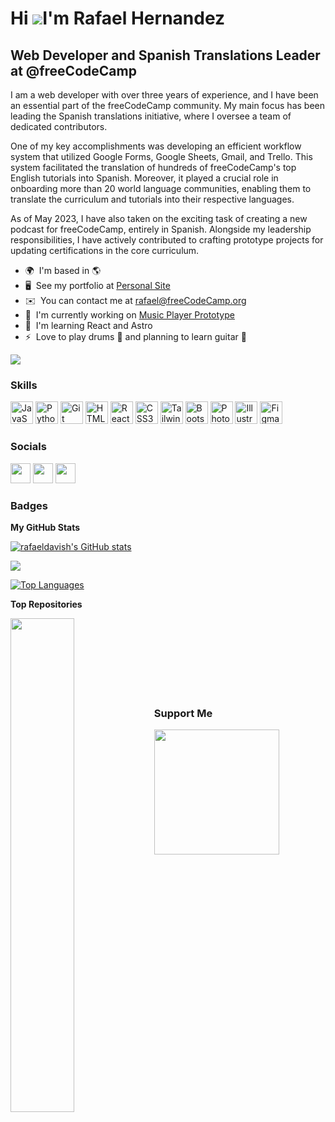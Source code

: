 Hi ![](https://user-images.githubusercontent.com/18350557/176309783-0785949b-9127-417c-8b55-ab5a4333674e.gif)I'm Rafael Hernandez
========================================================================================================================================

Web Developer and Spanish Translations Leader at @freeCodeCamp
--------------------------------------------------------------

I am a web developer with over three years of experience, and I have been an essential part of the freeCodeCamp community. My main focus has been leading the Spanish translations initiative, where I oversee a team of dedicated contributors. 

One of my key accomplishments was developing an efficient workflow system that utilized Google Forms, Google Sheets, Gmail, and Trello. This system facilitated the translation of hundreds of freeCodeCamp's top English tutorials into Spanish. Moreover, it played a crucial role in onboarding more than 20 world language communities, enabling them to translate the curriculum and tutorials into their respective languages. 

As of May 2023, I have also taken on the exciting task of creating a new podcast for freeCodeCamp, entirely in Spanish. Alongside my leadership responsibilities, I have actively contributed to crafting prototype projects for updating certifications in the core curriculum.

* 🌍  I'm based in 🌎
* 🖥️  See my portfolio at [Personal Site](http://rafaeldavis.dev)
* ✉️  You can contact me at [rafael@freeCodeCamp.org](mailto:rafael@freeCodeCamp.org)
* 🚀  I'm currently working on [Music Player Prototype](http://7fy49b.csb.app/)
* 🧠  I'm learning React and Astro
* ⚡  Love to play drums 🥁 and planning to learn guitar 🎸

<a href="https://www.twitter.com/rafaeldavish" target="_blank" rel="noreferrer"><img
src="https://img.shields.io/twitter/follow/rafaeldavish?logo=twitter&style=for-the-badge&color=0891b2&labelColor=1c1917"
/></a>

### Skills


<p align="left">
<a href="https://developer.mozilla.org/en-US/docs/Web/JavaScript" target="_blank" rel="noreferrer"><img src="https://raw.githubusercontent.com/danielcranney/readme-generator/main/public/icons/skills/javascript-colored.svg" width="36" height="36" alt="JavaScript" /></a>
<a href="https://www.python.org/" target="_blank" rel="noreferrer"><img src="https://raw.githubusercontent.com/danielcranney/readme-generator/main/public/icons/skills/python-colored.svg" width="36" height="36" alt="Python" /></a>
<a href="https://git-scm.com/" target="_blank" rel="noreferrer"><img src="https://raw.githubusercontent.com/danielcranney/readme-generator/main/public/icons/skills/git-colored.svg" width="36" height="36" alt="Git" /></a>
<a href="https://developer.mozilla.org/en-US/docs/Glossary/HTML5" target="_blank" rel="noreferrer"><img src="https://raw.githubusercontent.com/danielcranney/readme-generator/main/public/icons/skills/html5-colored.svg" width="36" height="36" alt="HTML5" /></a>
<a href="https://reactjs.org/" target="_blank" rel="noreferrer"><img src="https://raw.githubusercontent.com/danielcranney/readme-generator/main/public/icons/skills/react-colored.svg" width="36" height="36" alt="React" /></a>
<a href="https://www.w3.org/TR/CSS/#css" target="_blank" rel="noreferrer"><img src="https://raw.githubusercontent.com/danielcranney/readme-generator/main/public/icons/skills/css3-colored.svg" width="36" height="36" alt="CSS3" /></a>
<a href="https://tailwindcss.com/" target="_blank" rel="noreferrer"><img src="https://raw.githubusercontent.com/danielcranney/readme-generator/main/public/icons/skills/tailwindcss-colored.svg" width="36" height="36" alt="TailwindCSS" /></a>
<a href="https://getbootstrap.com/" target="_blank" rel="noreferrer"><img src="https://raw.githubusercontent.com/danielcranney/readme-generator/main/public/icons/skills/bootstrap-colored.svg" width="36" height="36" alt="Bootstrap" /></a>
<a href="https://www.adobe.com/uk/products/photoshop.html" target="_blank" rel="noreferrer"><img src="https://raw.githubusercontent.com/danielcranney/readme-generator/main/public/icons/skills/photoshop-colored.svg" width="36" height="36" alt="Photoshop" /></a>
<a href="adobe.com/uk/products/illustrator.html" target="_blank" rel="noreferrer"><img src="https://raw.githubusercontent.com/danielcranney/readme-generator/main/public/icons/skills/illustrator-colored.svg" width="36" height="36" alt="Illustrator" /></a>
<a href="https://www.figma.com/" target="_blank" rel="noreferrer"><img src="https://raw.githubusercontent.com/danielcranney/readme-generator/main/public/icons/skills/figma-colored.svg" width="36" height="36" alt="Figma" /></a>
</p>


### Socials

<p align="left"> <a href="https://www.github.com/rafaeldavish" target="_blank" rel="noreferrer"><img src="https://raw.githubusercontent.com/danielcranney/readme-generator/main/public/icons/socials/github.svg" width="32" height="32" /></a> <a href="https://www.freecodecamp.org/espanol/news/author/rafael/rss" target="_blank" rel="noreferrer"><img src="https://raw.githubusercontent.com/danielcranney/readme-generator/main/public/icons/socials/rss.svg" width="32" height="32" /></a> <a href="https://www.twitter.com/rafaeldavish" target="_blank" rel="noreferrer"><img src="https://raw.githubusercontent.com/danielcranney/readme-generator/main/public/icons/socials/twitter.svg" width="32" height="32" /></a></p>

### Badges

<b>My GitHub Stats</b>

<a href="http://www.github.com/rafaeldavish"><img src="https://github-readme-stats.vercel.app/api?username=rafaeldavish&show_icons=true&hide=&count_private=true&title_color=0891b2&text_color=ffffff&icon_color=0891b2&bg_color=1c1917&hide_border=true&show_icons=true" alt="rafaeldavish's GitHub stats" /></a>

<a href="http://www.github.com/rafaeldavish"><img src="https://github-readme-streak-stats.herokuapp.com/?user=rafaeldavish&stroke=ffffff&background=1c1917&ring=0891b2&fire=0891b2&currStreakNum=ffffff&currStreakLabel=0891b2&sideNums=ffffff&sideLabels=ffffff&dates=ffffff&hide_border=true" /></a>

<a href="https://github.com/rafaeldavish" align="left"><img src="https://github-readme-stats.vercel.app/api/top-langs/?username=rafaeldavish&langs_count=10&title_color=0891b2&text_color=ffffff&icon_color=0891b2&bg_color=1c1917&hide_border=true&locale=en&custom_title=Top%20%Languages" alt="Top Languages" /></a>

<b>Top Repositories</b>

<div width="100%" align="center"><a href="https://github.com/rafaeldavish/car-clicker" align="left"><img align="left" width="45%" src="https://github-readme-stats.vercel.app/api/pin/?username=rafaeldavish&repo=car-clicker&title_color=0891b2&text_color=ffffff&icon_color=0891b2&bg_color=1c1917&hide_border=true&locale=en" /></a></div><br /><br /><br /><br /><br /><br /><br />

### Support Me

<a href="https://www.buymeacoffee.com/rafaeldavish"><img src="https://cdn.buymeacoffee.com/buttons/v2/default-yellow.png" width="200" /></a>
